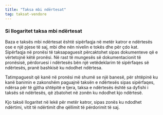 ```yaml
---
title: "Taksa mbi ndërtesat"
tag: taksat-vendore
---
```


### Si llogaritet taksa mbi ndërtesat

Baza e taksës mbi ndërtesat është sipërfaqja në metër katror e ndërtesës ose e një pjese të saj, mbi dhe nën nivelin e tokës dhe për çdo kat. Sipërfaqja në pronësi të taksapaguesit përcaktohet sipas dokumenteve që e vërtetojnë këtë pronësi. Në rast të mungesës së dokumentacionit të pronësisë, përdoruesi i ndërtesës bën një vetëdeklarim të sipërfaqes së ndërtesës, pranë bashkisë ku ndodhet ndërtesa.

Tatimpaguesit që kanë në pronësi më shumë se një banesë, për shtëpinë ku kanë banimin e zakonshëm paguajnë taksën e ndërtesës sipas sipërfaqes, ndërsa për të gjitha shtëpitë e tjera, taksa e ndërtesës është sa dyfishi i taksës së ndërtesës, që zbatohet në zonën ku ndodhet kjo ndërtesë.

Kjo taksë llogaritet në lekë për metër katror, sipas zonës ku ndodhet ndërtimi, vitit të ndërtimit dhe qëllimit të përdorimit të saj.
